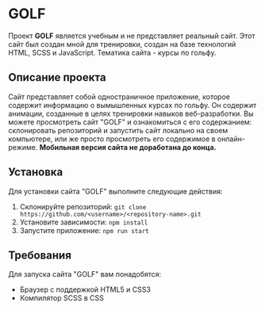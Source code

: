 # GOLF

Проект **GOLF** является учебным и не представляет реальный сайт. Этот сайт был создан мной для тренировки, создан на базе технологий HTML, SCSS и JavaScript. Тематика сайта - курсы по гольфу. 

## Описание проекта

Сайт представляет собой одностраничное приложение, которое содержит информацию о вымышленных курсах по гольфу. Он содержит анимации, созданные в целях тренировки навыков веб-разработки. Вы можете просмотреть сайт "GOLF" и ознакомиться с его содержанием: склонировать репозиторий и запустить сайт локально на своем компьютере, или же просто просмотреть его содержимое в онлайн-режиме. **Мобильная версия сайта не доработана до конца.**

## Установка

Для установки сайта "GOLF" выполните следующие действия:

1. Склонируйте репозиторий: `git clone https://github.com/<username>/<repository-name>.git`
2. Установите зависимости: `npm install`
3. Запустите приложение: `npm run start`

## Требования

Для запуска сайта "GOLF" вам понадобятся:

- Браузер с поддержкой HTML5 и CSS3
- Компилятор SCSS в CSS


